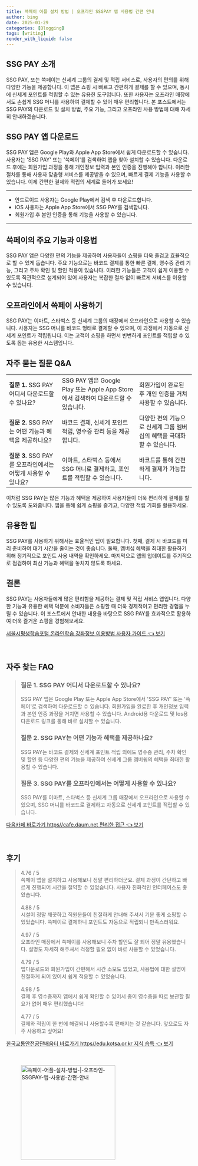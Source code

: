 ```yaml
---
title: 쓱페이 어플 설치 방법 | 오프라인 SSGPAY 앱 사용법 간편 안내
author: bing
date: 2025-01-29
categories: [Blogging]
tags: [writing]
render_with_liquid: false
---
```



<h2 id='SSG_CMD_introduction'>SSG PAY 소개</h2>

<p>SSG PAY, 또는 쓱페이는 신세계 그룹의 결제 및 적립 서비스로, 사용자의 편의를 위해 다양한 기능을 제공합니다. 이 앱은 쇼핑 시 빠르고 간편하게 결제를 할 수 있으며, 동시에 신세계 포인트를 적립할 수 있는 유용한 도구입니다. 또한 사용자는 오프라인 매장에서도 손쉽게 SSG 머니를 사용하여 결제할 수 있어 매우 편리합니다. 본 포스트에서는 SSG PAY의 다운로드 및 설치 방법, 주요 기능, 그리고 오프라인 사용 방법에 대해 자세히 안내하겠습니다.</p>

<h2 id='SSG_CMD_download'>SSG PAY 앱 다운로드</h2>

<p>SSG PAY 앱은 Google Play와 Apple App Store에서 쉽게 다운로드할 수 있습니다. 사용자는 'SSG PAY' 또는 '쓱페이'를 검색하여 앱을 찾아 설치할 수 있습니다. 다운로드 후에는 회원가입 과정을 통해 개인정보 입력과 본인 인증을 진행해야 합니다. 이러한 절차를 통해 사용자 맞춤형 서비스를 제공받을 수 있으며, 빠르게 결제 기능을 사용할 수 있습니다. 이제 간편한 결제와 적립의 세계로 들어가 보세요!</p>

<hr />

<ul>
    <li>안드로이드 사용자는 Google Play에서 검색 후 다운로드합니다.</li>
    <li>iOS 사용자는 Apple App Store에서 SSG PAY를 검색합니다.</li>
    <li>회원가입 후 본인 인증을 통해 기능을 사용할 수 있습니다.</li>
</ul>

<hr />

<h2 id='SSG_CMD_features'>쓱페이의 주요 기능과 이용법</h2>

<p>SSG PAY 앱은 다양한 편의 기능을 제공하여 사용자들이 쇼핑을 더욱 즐겁고 효율적으로 할 수 있게 돕습니다. 주요 기능으로는 바코드 결제를 통한 빠른 결제, 영수증 관리 기능, 그리고 주차 확인 및 할인 적용이 있습니다. 이러한 기능들은 고객이 쉽게 이용할 수 있도록 직관적으로 설계되어 있어 사용자는 복잡한 절차 없이 빠르게 서비스를 이용할 수 있습니다.</p>

<h2 id='SSG_CMD_offline_use'>오프라인에서 쓱페이 사용하기</h2>

<p>SSG PAY는 이마트, 스타벅스 등 신세계 그룹의 매장에서 오프라인으로 사용할 수 있습니다. 사용자는 SSG 머니를 바코드 형태로 결제할 수 있으며, 이 과정에서 자동으로 신세계 포인트가 적립됩니다. 이는 고객이 쇼핑을 하면서 빈번하게 포인트를 적립할 수 있도록 돕는 유용한 시스템입니다.</p>

<h2 id='SSG_CMD_FAQ'>자주 묻는 질문 Q&A</h2>

<table>
    <tr>
        <td><b>질문 1.</b> SSG PAY 어디서 다운로드할 수 있나요?</td>
        <td>SSG PAY 앱은 Google Play 또는 Apple App Store에서 검색하여 다운로드할 수 있습니다.</td>
        <td>회원가입이 완료된 후 개인 인증을 거쳐 사용할 수 있습니다.</td>
    </tr>
    <tr>
        <td><b>질문 2.</b> SSG PAY는 어떤 기능과 혜택을 제공하나요?</td>
        <td>바코드 결제, 신세계 포인트 적립, 영수증 관리 등을 제공합니다.</td>
        <td>다양한 편의 기능으로 신세계 그룹 멤버십의 혜택을 극대화할 수 있습니다.</td>
    </tr>
    <tr>
        <td><b>질문 3.</b> SSG PAY를 오프라인에서는 어떻게 사용할 수 있나요?</td>
        <td>이마트, 스타벅스 등에서 SSG 머니로 결제하고, 포인트를 적립할 수 있습니다.</td>
        <td>바코드를 통해 간편하게 결제가 가능합니다.</td>
    </tr>
</table>

<p>이처럼 SSG PAY는 많은 기능과 혜택을 제공하여 사용자들이 더욱 편리하게 결제를 할 수 있도록 도와줍니다. 앱을 통해 쉽게 쇼핑을 즐기고, 다양한 적립 기회를 활용하세요.</p>

<h2 id='SSG_CMD_useful_tips'>유용한 팁</h2>

<p>SSG PAY를 사용하기 위해서는 효율적인 팁이 필요합니다. 첫째, 결제 시 바코드를 미리 준비하여 대기 시간을 줄이는 것이 좋습니다. 둘째, 멤버십 혜택을 최대한 활용하기 위해 정기적으로 포인트 사용 내역을 확인하세요. 마지막으로 앱의 업데이트를 주기적으로 점검하여 최신 기능과 혜택을 놓치지 않도록 하세요.</p>

<h2 id='SSG_CMD_summary'>결론</h2>

<p>SSG PAY는 사용자들에게 많은 편리함을 제공하는 결제 및 적립 서비스 앱입니다. 다양한 기능과 유용한 혜택 덕분에 소비자들은 쇼핑할 때 더욱 경제적이고 편리한 경험을 누릴 수 있습니다. 이 포스트에서 안내한 내용을 바탕으로 SSG PAY를 효과적으로 활용하여 더욱 즐거운 쇼핑을 경험해보세요.</p>


<p><a class="click-button" title="서울시평생학습포털 온라인학습 강좌정보 이용방법 사용자 가이드" href="https://aptwhite.github.io/posts/%EC%84%9C%EC%9A%B8%EC%8B%9C%ED%8F%89%EC%83%9D%ED%95%99%EC%8A%B5%ED%8F%AC%ED%84%B8-%EC%98%A8%EB%9D%BC%EC%9D%B8%ED%95%99%EC%8A%B5-%EA%B0%95%EC%A2%8C%EC%A0%95%EB%B3%B4-%EC%9D%B4%EC%9A%A9%EB%B0%A9%EB%B2%95-%EC%82%AC%EC%9A%A9%EC%9E%90-%EA%B0%80%EC%9D%B4%EB%93%9C/" rel="dofollow">서울시평생학습포털 온라인학습 강좌정보 이용방법 사용자 가이드 👈 보기</a></p><br>
<h2 id='자주_찾는_FAQ'>자주 찾는 FAQ</h2>
<div itemscope="" itemtype="https://schema.org/FAQPage"> 
<blockquote> 
<div itemscope="" itemprop="mainEntity" itemtype="https://schema.org/Question"> 
<h3 itemprop="name">질문 1. SSG PAY 어디서 다운로드할 수 있나요?</h3> 
<div itemscope="" itemprop="acceptedAnswer" itemtype="https://schema.org/Answer"> 
<span itemprop="text"> 
<p>SSG PAY 앱은 Google Play 또는 Apple App Store에서 'SSG PAY' 또는 '쓱페이'로 검색하여 다운로드할 수 있습니다. 회원가입을 완료한 후 개인정보 입력과 본인 인증 과정을 거치면 사용할 수 있습니다. Android용 다운로드 및 Ios용 다운로드 링크를 통해 바로 설치할 수 있습니다.</p> 
</span> 
</div> 
</div> 

<div itemscope="" itemprop="mainEntity" itemtype="https://schema.org/Question"> 
<h3 itemprop="name">질문 2. SSG PAY는 어떤 기능과 혜택을 제공하나요?</h3> 
<div itemscope="" itemprop="acceptedAnswer" itemtype="https://schema.org/Answer"> 
<span itemprop="text"> 
<p>SSG PAY는 바코드 결제와 신세계 포인트 적립 외에도 영수증 관리, 주차 확인 및 할인 등 다양한 편의 기능을 제공하여 신세계 그룹 멤버쉽의 혜택을 최대한 활용할 수 있습니다.</p> 
</span> 
</div> 
</div> 

<div itemscope="" itemprop="mainEntity" itemtype="https://schema.org/Question"> 
<h3 itemprop="name">질문 3. SSG PAY를 오프라인에서는 어떻게 사용할 수 있나요?</h3> 
<div itemscope="" itemprop="acceptedAnswer" itemtype="https://schema.org/Answer"> 
<span itemprop="text"> 
<p>SSG PAY를 이마트, 스타벅스 등 신세계 그룹 매장에서 오프라인으로 사용할 수 있으며, SSG 머니를 바코드로 결제하고 자동으로 신세계 포인트를 적립할 수 있습니다.</p> 
</span> 
</div> 
</div> 
</blockquote> 
</div>
<p><a class="click-button" title="다음카페 바로가기 https//cafe.daum.net 편리한 접근" href="https://aptwhite.github.io/posts/%EB%8B%A4%EC%9D%8C%EC%B9%B4%ED%8E%98-%EB%B0%94%EB%A1%9C%EA%B0%80%EA%B8%B0-httpscafe.daum.net-%ED%8E%B8%EB%A6%AC%ED%95%9C-%EC%A0%91%EA%B7%BC/" rel="dofollow">다음카페 바로가기 https//cafe.daum.net 편리한 접근 👈 보기</a></p><br>
<h2 id='후기'>후기</h2>
<div itemscope itemtype="https://schema.org/Product">
  <blockquote>
  <div itemprop="review" itemscope itemtype="https://schema.org/Review">
      <div itemprop="reviewRating" itemscope itemtype="https://schema.org/Rating"> <span itemprop="ratingValue">4.76</span> / <span itemprop="bestRating">5</span> </div>
      <span itemprop="reviewBody">쓱페이 앱을 설치하고 사용해보니 정말 편리하더군요. 결제 과정이 간단하고 빠르게 진행되어 시간을 절약할 수 있었습니다. 사용자 친화적인 인터페이스도 좋았습니다.</span>
  </div>
  <br>
  <div itemprop="review" itemscope itemtype="https://schema.org/Review">
      <div itemprop="reviewRating" itemscope itemtype="https://schema.org/Rating"> <span itemprop="ratingValue">4.88</span> / <span itemprop="bestRating">5</span> </div>
      <span itemprop="reviewBody">시설이 정말 깨끗하고 직원분들이 친절하게 안내해 주셔서 기분 좋게 쇼핑할 수 있었습니다. 쓱페이로 결제하니 포인트도 자동으로 적립되니 만족스러워요.</span>
  </div>
  <br>
  <div itemprop="review" itemscope itemtype="https://schema.org/Review">
      <div itemprop="reviewRating" itemscope itemtype="https://schema.org/Rating"> <span itemprop="ratingValue">4.97</span> / <span itemprop="bestRating">5</span> </div>
      <span itemprop="reviewBody">오프라인 매장에서 쓱페이를 사용해보니 주차 할인도 잘 되어 정말 유용했습니다. 설명도 자세히 해주셔서 걱정할 필요 없이 바로 사용할 수 있었습니다.</span>
  </div>
  <br>
  <div itemprop="review" itemscope itemtype="https://schema.org/Review">
      <div itemprop="reviewRating" itemscope itemtype="https://schema.org/Rating"> <span itemprop="ratingValue">4.79</span> / <span itemprop="bestRating">5</span> </div>
      <span itemprop="reviewBody">앱다운로드와 회원가입이 간편해서 시간 소모도 없었고, 사용법에 대한 설명이 친절하게 되어 있어서 쉽게 적응할 수 있었습니다.</span>
  </div>
  <br>
  <div itemprop="review" itemscope itemtype="https://schema.org/Review">
      <div itemprop="reviewRating" itemscope itemtype="https://schema.org/Rating"> <span itemprop="ratingValue">4.98</span> / <span itemprop="bestRating">5</span> </div>
      <span itemprop="reviewBody">결제 후 영수증까지 앱에서 쉽게 확인할 수 있어서 종이 영수증을 따로 보관할 필요가 없어 매우 편리했습니다!</span>
  </div>
  <br>
  <div itemprop="review" itemscope itemtype="https://schema.org/Review">
      <div itemprop="reviewRating" itemscope itemtype="https://schema.org/Rating"> <span itemprop="ratingValue">4.77</span> / <span itemprop="bestRating">5</span> </div>
      <span itemprop="reviewBody">결제와 적립이 한 번에 해결되니 사용할수록 편해지는 것 같습니다. 앞으로도 자주 사용하고 싶어요!</span>
  </div>
  </blockquote>
</div>
<p><a class="click-button" title="한국교통안전공단배움터 바로가기 https//edu.kotsa.or.kr 지식 습득" href="https://aptwhite.github.io/posts/%ED%95%9C%EA%B5%AD%EA%B5%90%ED%86%B5%EC%95%88%EC%A0%84%EA%B3%B5%EB%8B%A8%EB%B0%B0%EC%9B%80%ED%84%B0-%EB%B0%94%EB%A1%9C%EA%B0%80%EA%B8%B0-httpsedu.kotsa.or.kr-%EC%A7%80%EC%8B%9D-%EC%8A%B5%EB%93%9D/" rel="dofollow">한국교통안전공단배움터 바로가기 https//edu.kotsa.or.kr 지식 습득 👈 보기</a></p><br>
<figure class="image"><img src="https://aptwhite.github.io/assets/img/thumbnail/쓱페이-어플-설치-방법-|-오프라인-SSGPAY-앱-사용법-간편-안내.webp" alt="쓱페이-어플-설치-방법-|-오프라인-SSGPAY-앱-사용법-간편-안내" width="256" height="256"></figure>